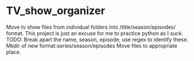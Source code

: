 # TV_show_organizer
Move tv show files from individual folders into /title/season/episodes/ format.
This project is just an excuse for me to practice python as I suck.
TODO:
Break apart the name, season, episode, use regex to identify these.
Mkdir of new format:series/season/episodes
Move files to appropriate place. 
